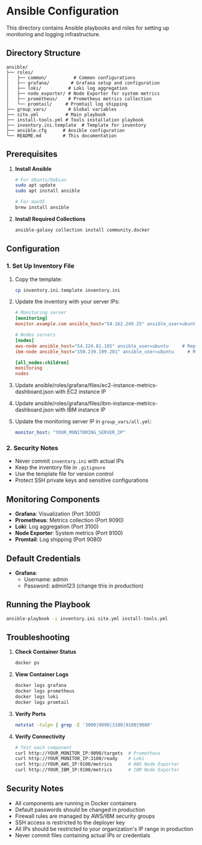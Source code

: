 # Ansible Configuration

This directory contains Ansible playbooks and roles for setting up monitoring and logging infrastructure.

## Directory Structure

```
ansible/
├── roles/
│   ├── common/          # Common configurations
│   ├── grafana/        # Grafana setup and configuration
│   ├── loki/          # Loki log aggregation
│   ├── node_exporter/ # Node Exporter for system metrics
│   ├── prometheus/    # Prometheus metrics collection
│   └── promtail/     # Promtail log shipping
├── group_vars/        # Global variables
├── site.yml          # Main playbook
├── install-tools.yml # Tools installation playbook
├── inventory.ini.template  # Template for inventory
├── ansible.cfg      # Ansible configuration
└── README.md        # This documentation
```

## Prerequisites

1. **Install Ansible**
   ```bash
   # For Ubuntu/Debian
   sudo apt update
   sudo apt install ansible

   # For macOS
   brew install ansible
   ```

2. **Install Required Collections**
   ```bash
   ansible-galaxy collection install community.docker
   ```

## Configuration

### 1. Set Up Inventory File

1. Copy the template:
   ```bash
   cp inventory.ini.template inventory.ini
   ```

2. Update the inventory with your server IPs:
   ```ini
   # Monitoring server
   [monitoring]
   monitor.example.com ansible_host="54.162.249.25" ansible_user=ubuntu  # Replace with actual monitoring server IP

   # Nodes servers
   [nodes]
   aws-node ansible_host="54.224.81.165" ansible_user=ubuntu     # Replace with actual AWS EC2 instance IP
   ibm-node ansible_host="150.239.109.201" ansible_user=ubuntu     # Replace with actual IBM Cloud instance IP

   [all_nodes:children]
   monitoring
   nodes
   ```

3. Update ansible/roles/grafana/files/ec2-instance-metrics-dashboard.json with EC2 instance IP

4. Update ansible/roles/grafana/files/ibm-instance-metrics-dashboard.json with IBM instance IP

5. Update the monitoring server IP in `group_vars/all.yml`:
   ```yaml
   monitor_host: "YOUR_MONITORING_SERVER_IP"
   ```

### 2. Security Notes

- Never commit `inventory.ini` with actual IPs
- Keep the inventory file in `.gitignore`
- Use the template file for version control
- Protect SSH private keys and sensitive configurations

## Monitoring Components

- **Grafana**: Visualization (Port 3000)
- **Prometheus**: Metrics collection (Port 9090)
- **Loki**: Log aggregation (Port 3100)
- **Node Exporter**: System metrics (Port 9100)
- **Promtail**: Log shipping (Port 9080)

## Default Credentials

- **Grafana**:
  - Username: admin
  - Password: admin123 (change this in production)

## Running the Playbook
   ```bash
   ansible-playbook -i inventory.ini site.yml install-tools.yml
   ```

## Troubleshooting

1. **Check Container Status**
   ```bash
   docker ps
   ```

2. **View Container Logs**
   ```bash
   docker logs grafana
   docker logs prometheus
   docker logs loki
   docker logs promtail
   ```

3. **Verify Ports**
   ```bash
   netstat -tulpn | grep -E '3000|9090|3100|9100|9080'
   ```

4. **Verify Connectivity**
   ```bash
   # Test each component
   curl http://YOUR_MONITOR_IP:9090/targets  # Prometheus
   curl http://YOUR_MONITOR_IP:3100/ready    # Loki
   curl http://YOUR_AWS_IP:9100/metrics      # AWS Node Exporter
   curl http://YOUR_IBM_IP:9100/metrics      # IBM Node Exporter
   ```

## Security Notes

- All components are running in Docker containers
- Default passwords should be changed in production
- Firewall rules are managed by AWS/IBM security groups
- SSH access is restricted to the deployer key
- All IPs should be restricted to your organization's IP range in production
- Never commit files containing actual IPs or credentials 